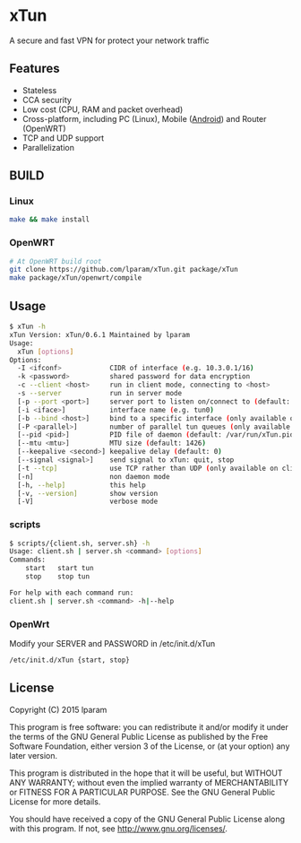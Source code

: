 # xTun

A secure and fast VPN for protect your network traffic

## Features

* Stateless
* CCA security
* Low cost (CPU, RAM and packet overhead)
* Cross-platform, including PC (Linux), Mobile ([Android](https://github.com/lparam/xTun-android)) and Router (OpenWRT)
* TCP and UDP support
* Parallelization

## BUILD

### Linux

```bash
make && make install
```

### OpenWRT

```bash
# At OpenWRT build root
git clone https://github.com/lparam/xTun.git package/xTun
make package/xTun/openwrt/compile
```

## Usage

```bash
$ xTun -h
xTun Version: xTun/0.6.1 Maintained by lparam
Usage:
  xTun [options]
Options:
  -I <ifconf>            CIDR of interface (e.g. 10.3.0.1/16)
  -k <password>          shared password for data encryption
  -c --client <host>     run in client mode, connecting to <host>
  -s --server            run in server mode
  [-p --port <port>]     server port to listen on/connect to (default: 1082)
  [-i <iface>]           interface name (e.g. tun0)
  [-b --bind <host>]     bind to a specific interface (only available on server mode, default: 0.0.0.0)
  [-P <parallel>]        number of parallel tun queues (only available on server mode & UDP)
  [--pid <pid>]          PID file of daemon (default: /var/run/xTun.pid)
  [--mtu <mtu>]          MTU size (default: 1426)
  [--keepalive <second>] keepalive delay (default: 0)
  [--signal <signal>]    send signal to xTun: quit, stop
  [-t --tcp]             use TCP rather than UDP (only available on client mode)
  [-n]                   non daemon mode
  [-h, --help]           this help
  [-v, --version]        show version
  [-V]                   verbose mode
```

### scripts

```bash
$ scripts/{client.sh, server.sh} -h
Usage: client.sh | server.sh <command> [options]
Commands:
    start   start tun
    stop    stop tun

For help with each command run:
client.sh | server.sh <command> -h|--help
```

### OpenWrt

Modify your SERVER and PASSWORD in /etc/init.d/xTun

```bash
/etc/init.d/xTun {start, stop}
```

## License

Copyright (C) 2015 lparam

This program is free software: you can redistribute it and/or modify
it under the terms of the GNU General Public License as published by
the Free Software Foundation, either version 3 of the License, or
(at your option) any later version.

This program is distributed in the hope that it will be useful,
but WITHOUT ANY WARRANTY; without even the implied warranty of
MERCHANTABILITY or FITNESS FOR A PARTICULAR PURPOSE.  See the
GNU General Public License for more details.

You should have received a copy of the GNU General Public License
along with this program. If not, see <http://www.gnu.org/licenses/>.

